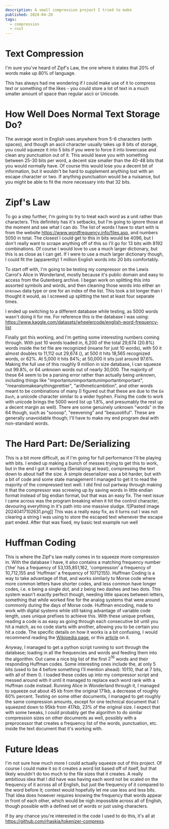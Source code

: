 ```yaml
---
description: A small compression project I tried to make
published: 2024-04-20
tags:
  - compression
  - rust
---
```

# Text Compression 
I'm sure you've heard of Zipf's Law, the one where it states that 20% of words make up 80% of language. 

This has always had me wondering if I could make use of it to compress text or something of the likes - you could store a lot of text in a much smaller amount of space than regular ascii or Unicode. 

# How Well Does Normal Text Storage Do?
The average word in English uses anywhere from 5-6 characters (with spaces), and though an ascii character usually takes up 8 bits of storage, you could squeeze it into 5 bits if you were to force  it into lowercase and clean any punctuation out of it. This would leave you with something between 25-30 bits per word, a decent size smaller than the 40-48 bits that you would normally have. Of course this would lose you a decent bit of information, but it wouldn't be hard to supplement anything lost with an escape character or two. If anything punctuation would be a nuisance, but you might be able to fit the more necessary into that 32 bits. 

# Zipf's Law
To go a step further, I'm going to try to treat each word as a unit rather than characters. This definitely has it's setbacks, but I'm going to ignore those at the moment and see what I can do. 
The list of words I have to start with is  from the website https://www.wordfrequency.info/files.asp, and numbers 5050 in total. The closest I could get to this in bits would be 4096, but I don't really want to scrape anything off of this so I'll go for 13 bits with 8192 combinations. Of course I would love to use a much larger dictionary, but this is as close as I can get. If I were to use a much larger dictionary though, I could fit the (apparently) 1 million English words into 20 bits comfortably. 

To start off with, I'm going to be testing my compressor on the Lewis Carrol's Alice in Wonderland, mostly because it's public domain and easy to access from the Gutenberg archive. I began work on splitting this into assorted symbols and words, and then cleaning those words into either an `Unknown` data type or one for an index of the list. This took a lot longer than I thought it would, as I screwed up splitting the text at least four separate times. 

I ended up switching to a different database while testing, as 5000 words wasn't doing it for me. For reference this is the database I was using: https://www.kaggle.com/datasets/wheelercode/english-word-frequency-list

Finally got this working, and I'm getting some interesting numbers coming through. With just 10 words loaded in, 6,200 of the total 29,674 (20.8%) words inside the txt file are recognized (insane for just 10 words), with 50 it almost doubles to 11,112 out 29,674 (), at 500 it hits 18,565 recognized words, or 62%. At 5,000 it hits 84%; at 50,000 it sits just around 97.6%. Making the full use of this roughly 9 million in size database, I can squeeze out 99.8%, or 64 unknown words out of nearly 30,000. The majority of these 64 seem to be a parsing error rather than actually being unknown, including things like "importantunimportantunimportantimportant", "meanstomakeanythingprettier", "arithmeticambition", and other words meant to be combinations of many (I figured out that these are due to the `Em Dash`, a unicode character similar to a wider hyphen. Fixing the code to work with unicode brings the 5000 word list up 1.8%, and presumably the rest up a decent margin as well).  There are some genuinely unknown "words" in the 64 though, such as "soooop", "eeevening" and "beauootiful". These are generally unavoidable though; I'll have to make my end program deal with non-standard words.

# The Hard Part: De/Serializing
This is a bit more difficult, as if I'm going for full performance I'll be playing with bits. I ended up making a bunch of messes trying to get this to work, but in the end I got it working (Serializing at least), compressing the text down to about half the size. A simple deserializer was a bit harder, but with a bit of code and some state management I managed to get it to read the majority of the compressed text well. I did find out partway through making it that the compressor was screwing up by saving words in little endian format instead of big endian format, but that was an easy fix. The next issue I came across was the program breaking when it hit the control character, devouring everything in it's path into one massive sludge.
![[Pasted image 20240417102631.png]]
This was a really easy fix, as it turns out I was not clearing a string I was using to store the escaped text whenever the escape part ended. After that was fixed, my basic test example run well

# Huffman Coding
This is where the Zipf's law really comes in to squeeze more compression in. With the database I have, it also contains a matching frequency number ('the' has a frequency of 53,135,851,162, 'compression' a frequency of 10,712,155 and 'Huffman' a frequency of 10712155). Huffman Coding is a way to take advantage of that, and works similarly to Morse code where more common letters have shorter codes, and less common have longer codes, i.e. e being a single dot, and z being two dashes and two dots. This system wasn't exactly perfect though, needing little spaces between letters, something that while worked fine for the analog systems that were around commonly during the days of Morse code. Huffman encoding, made to work with digital systems while still taking advantage of variable code length, uses unique prefixes to achieve this. With these unique prefixes, reading a code is as easy as going through each consecutive bit until you hit a match, as no code starts with another, allowing you to be certain you hit a code. The specific details on how it works is a bit confusing, I would recommend reading the [Wikipedia page](https://en.wikipedia.org/wiki/Huffman_coding), or this [article](https://eclecticlight.co/2015/10/22/reinventing-morse-code-using-modern-theory/) on it.

Anyway, I managed to get a python script running to sort through the database; loading in all the frequencies and words and feeding them into the algorithm. Out came a nice big list of the first $2^{16}$ words and their responding Huffman codes. Some interesting ones include the, at only 5 bits (used to be 4 before something I'll mention ahead): 10110, that at 7 bits, with all of them 0. I loaded these codes up into my compressor script and messed around with it until it managed to replace each word rank with a Huffman code instead. Running Alice in Wonderland through it, I managed to squeeze out about 45 kb from the original 171kb, a decrease of roughly 60% percent. Testing on some other documents, I managed to get roughly the same compression amounts, except for one technical document that I squeezed down to 95kb from 417kb, 23% of the original size. I expect that with some tweaks, I could probably get the algorithm to do similar compression sizes on other documents as well, possibly with a preprocessor that creates a frequency list of the words, punctuation, etc. inside the text document that it's working with.

# Future Ideas
I'm not sure how much more I could actually squeeze out of this project. Of course I could make it so it creates a word list based off of itself, but that likely wouldn't do too much to the file sizes that it creates. A really ambitious idea that I did have was having each word not be scaled on the frequency of it across all of English, but just the frequency of it compared to the word before it; context would hopefully let me use less and less bits. That idea does however requires knowing the frequency that words appear in front of each other, which would be nigh impossible across all of English, though possible with a defined set of words or just using characters.

If by any chance you're interested in the code I used to do this, it's all at https://github.com/rhaskia/tokenizer-compress.
